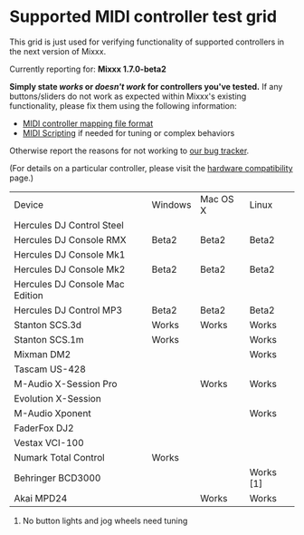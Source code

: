 # Supported MIDI controller test grid

This grid is just used for verifying functionality of supported
controllers in the next version of Mixxx.

Currently reporting for: **Mixxx 1.7.0-beta2**

**Simply state *works* or *doesn't work* for controllers you've
tested.** If any buttons/sliders do not work as expected within Mixxx's
existing functionality, please fix them using the following information:

  - [MIDI controller mapping file
    format](midi_controller_mapping_file_format)
  - [MIDI Scripting](MIDI%20Scripting) if needed for tuning or complex
    behaviors

Otherwise report the reasons for not working to [our bug
tracker](https://launchpad.net/mixxx/+filebug).

(For details on a particular controller, please visit the [hardware
compatibility](hardware%20compatibility) page.)

|                                 |         |          |             |
| ------------------------------- | ------- | -------- | ----------- |
| Device                          | Windows | Mac OS X | Linux       |
| Hercules DJ Control Steel       |         |          |             |
| Hercules DJ Console RMX         | Beta2   | Beta2    | Beta2       |
| Hercules DJ Console Mk1         |         |          |             |
| Hercules DJ Console Mk2         | Beta2   | Beta2    | Beta2       |
| Hercules DJ Console Mac Edition |         |          |             |
| Hercules DJ Control MP3         | Beta2   | Beta2    | Beta2       |
| Stanton SCS.3d                  | Works   | Works    | Works       |
| Stanton SCS.1m                  | Works   |          | Works       |
| Mixman DM2                      |         |          | Works       |
| Tascam US-428                   |         |          |             |
| M-Audio X-Session Pro           |         | Works    | Works       |
| Evolution X-Session             |         |          |             |
| M-Audio Xponent                 |         |          | Works       |
| FaderFox DJ2                    |         |          |             |
| Vestax VCI-100                  |         |          |             |
| Numark Total Control            | Works   |          |             |
| Behringer BCD3000               |         |          | Works \[1\] |
| Akai MPD24                      |         | Works    | Works       |

1.  No button lights and jog wheels need tuning
